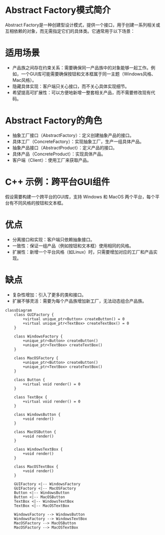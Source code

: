# Abstract Factory模式简介
Abstract Factory是一种创建型设计模式，提供一个接口，用于创建一系列相关或互相依赖的对象，而无需指定它们的具体类。它通常用于以下场景：

# 适用场景
- 产品族之间存在约束关系：需要确保同一产品族中的对象能够一起工作。例如，一个GUI库可能需要确保按钮和文本框属于同一主题（Windows风格、Mac风格）。
- 隐藏具体实现：客户端只关心接口，而不关心具体实现细节。
- 希望提高可扩展性：可以方便地新增一整套相关产品，而不需要修改现有代码。
# Abstract Factory的角色
- 抽象工厂接口（AbstractFactory）：定义创建抽象产品的接口。
- 具体工厂（ConcreteFactory）：实现抽象工厂，生产一组具体产品。
- 抽象产品接口（AbstractProduct）：定义产品的接口。
- 具体产品（ConcreteProduct）：实现具体产品。
- 客户端（Client）：使用工厂来获取产品。
# C++ 示例：跨平台GUI组件
假设需要构建一个跨平台的GUI库，支持 Windows 和 MacOS 两个平台，每个平台有不同风格的按钮和文本框。
# 优点
- 分离接口和实现：客户端只依赖抽象接口。
- 一致性：保证一组产品（例如按钮和文本框）使用相同的风格。
- 扩展性：新增一个平台风格（如Linux）时，只需要增加对应的工厂和产品实现。
# 缺点
- 复杂性增加：引入了更多的类和接口。
- 扩展不够灵活：需要为每个产品族增加新工厂，无法动态组合产品族。

```mermaid
classDiagram
    class GUIFactory {
        +virtual unique_ptr<Button> createButton() = 0
        +virtual unique_ptr<TextBox> createTextBox() = 0
    }

    class WindowsFactory {
        +unique_ptr<Button> createButton()
        +unique_ptr<TextBox> createTextBox()
    }

    class MacOSFactory {
        +unique_ptr<Button> createButton()
        +unique_ptr<TextBox> createTextBox()
    }

    class Button {
        +virtual void render() = 0
    }

    class TextBox {
        +virtual void render() = 0
    }

    class WindowsButton {
        +void render()
    }

    class MacOSButton {
        +void render()
    }

    class WindowsTextBox {
        +void render()
    }

    class MacOSTextBox {
        +void render()
    }

    GUIFactory <|-- WindowsFactory
    GUIFactory <|-- MacOSFactory
    Button <|-- WindowsButton
    Button <|-- MacOSButton
    TextBox <|-- WindowsTextBox
    TextBox <|-- MacOSTextBox

    WindowsFactory --> WindowsButton
    WindowsFactory --> WindowsTextBox
    MacOSFactory --> MacOSButton
    MacOSFactory --> MacOSTextBox
```
